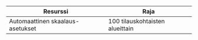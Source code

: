 
| Resurssi | Raja |
|----|----|
| Automaattinen skaalaus-asetukset | 100 tilauskohtaisten alueittain |